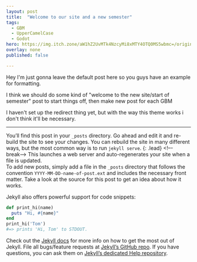 ```yaml
---
layout: post
title:  "Welcome to our site and a new semester"
tags:
  - GBM
  - UpperCamelCase
  - Godot
hero: https://img.itch.zone/aW1hZ2UvMTk4NzcyMi8xMTY4OTQ0MS5wbmc=/original/eeZtjo.png
overlay: none
published: false

---
```


Hey I'm just gonna leave the default post here so you guys have an example for formatting.

I think we should do some kind of "welcome to the new site/start of semester" post to start things off, then make new post for each GBM

I haven't set up the redirect thing yet, but with the way this theme works i don't think it'll be necessary.

---

You’ll find this post in your `_posts` directory. Go ahead and edit it and re-build the site to see your changes. You can rebuild the site in many different ways, but the most common way is to run `jekyll serve`.
{: .lead}
<!–-break-–>
This launches a web server and auto-regenerates your site when a file is updated.  
To add new posts, simply add a file in the `_posts` directory that follows the convention `YYYY-MM-DD-name-of-post.ext` and includes the necessary front matter. Take a look at the source for this post to get an idea about how it works.

Jekyll also offers powerful support for code snippets:

~~~ruby
def print_hi(name)
  puts "Hi, #{name}"
end
print_hi('Tom')
#=> prints 'Hi, Tom' to STDOUT.
~~~

Check out the [Jekyll docs][jekyll] for more info on how to get the most out of Jekyll. File all bugs/feature requests at [Jekyll’s GitHub repo][jekyll-gh]. If you have questions, you can ask them on [Jekyll’s dedicated Help repository][jekyll-help].

[jekyll]:      http://jekyllrb.com
[jekyll-gh]:   https://github.com/jekyll/jekyll
[jekyll-help]: https://github.com/jekyll/jekyll-help